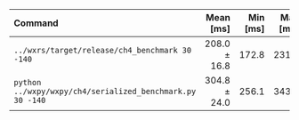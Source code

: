 | Command | Mean [ms] | Min [ms] | Max [ms] | Relative |
|:---|---:|---:|---:|---:|
| `../wxrs/target/release/ch4_benchmark 30 -140` | 208.0 ± 16.8 | 172.8 | 231.1 | 1.00 |
| `python ../wxpy/wxpy/ch4/serialized_benchmark.py 30 -140` | 304.8 ± 24.0 | 256.1 | 343.8 | 1.47 ± 0.17 |
